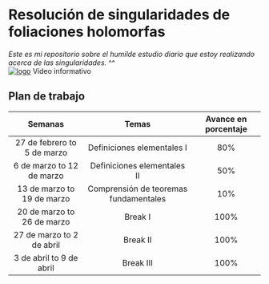 # Resolución de singularidades de foliaciones holomorfas
_Este es mi repositorio sobre el humilde estudio diario que estoy realizando acerca de las singularidades._ ^^<br /> 
[![logo](https://cdn1.iconfinder.com/data/icons/logotypes/32/youtube-128.png)](https://youtu.be/7FaqwZ3L5aM) Vídeo informativo<br /> 
## Plan de trabajo
| Semanas                      |Temas                                |Avance en porcentaje|
| :--------------------------: |:-----------------------------------:|:------------------:|
| 27 de febrero to 5 de marzo  | Definiciones elementales I          |80%                 |
| 6 de marzo to 12 de marzo    |Definiciones elementales II          |50%                 |
| 13 de marzo to 19 de marzo   |Comprensión de teoremas fundamentales|10%                 |
|20 de marzo to 26 de marzo    |Break I                              |100%                |
|27 de marzo to 2 de abril     |Break II                             |100%                |  
|3 de abril to 9 de abril      |Break III                            |100%                |
